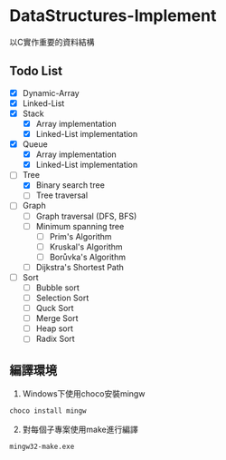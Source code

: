 # DataStructures-Implement

以C實作重要的資料結構

## Todo List

- [x] Dynamic-Array
- [x] Linked-List
- [x] Stack
    - [x] Array implementation
    - [x] Linked-List implementation
- [x] Queue
    - [x] Array implementation
    - [x] Linked-List implementation
- [ ] Tree
    - [x] Binary search tree
    - [ ] Tree traversal
- [ ] Graph
    - [ ] Graph traversal (DFS, BFS)
    - [ ] Minimum spanning tree
        - [ ] Prim's Algorithm
        - [ ] Kruskal's Algorithm
        - [ ] Borůvka's Algorithm
    - [ ] Dijkstra's Shortest Path
- [ ] Sort
    - [ ] Bubble sort
    - [ ] Selection Sort
    - [ ] Quck Sort
    - [ ] Merge Sort
    - [ ] Heap sort
    - [ ] Radix Sort

## 編譯環境

1. Windows下使用choco安裝mingw

```cmd
choco install mingw
```

2. 對每個子專案使用make進行編譯

```cmd
mingw32-make.exe
```
